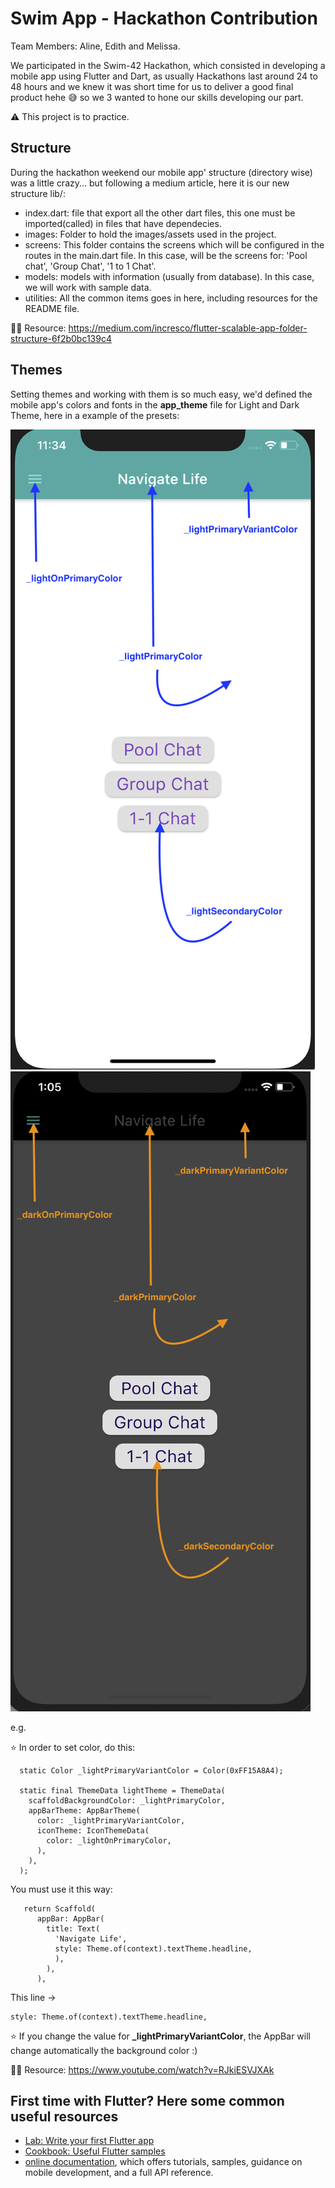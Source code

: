 # Swim App - Hackathon Contribution

Team Members: Aline, Edith and Melissa.

We participated in the Swim-42 Hackathon, which consisted in developing a mobile app using Flutter and Dart, as usually Hackathons last around 24 to 48 hours and we knew it was short time for us to deliver a good final product hehe 😅 so we 3 wanted to hone our skills developing our part.

⚠️ This project is to practice.


## Structure

During the hackathon weekend our mobile app' structure (directory wise) was a little crazy... but following a medium article, here it is our new structure lib/:

- index.dart: file that export all the other dart files, this one must be imported(called) in files that have dependecies.
- images: Folder to hold the images/assets used in the project.
- screens: This folder contains the screens which will be configured in the routes in the main.dart file.
   In this case, will be the screens for: 'Pool chat', 'Group Chat', '1 to 1 Chat'.  
- models: models with information (usually from database).
   In this case, we will work with sample data.  
- utilities: All the common items goes in here, including resources for the README file.

🏴‍☠️ Resource: https://medium.com/incresco/flutter-scalable-app-folder-structure-6f2b0bc139c4

## Themes

Setting themes and working with them is so much easy, we'd defined the mobile app's colors and fonts in the **app_theme** file for Light and Dark Theme, here in a example of the presets:

![Light Theme](https://github.com/42-swim-hackaton/swim_flutter_app/blob/master/lib/utilities/resources/Light-Theme.png)
![Dark Theme](https://github.com/42-swim-hackaton/swim_flutter_app/blob/master/lib/utilities/resources/Dark-Theme.png)

e.g.

⭐️ In order to set color, do this:

```
  static Color _lightPrimaryVariantColor = Color(0xFF15A8A4);

  static final ThemeData lightTheme = ThemeData(
    scaffoldBackgroundColor: _lightPrimaryColor,
    appBarTheme: AppBarTheme(
      color: _lightPrimaryVariantColor,
      iconTheme: IconThemeData(
        color: _lightOnPrimaryColor,
      ),
    ),
  );
```
   You must use it this way:
```
   return Scaffold(
      appBar: AppBar(
        title: Text(
          'Navigate Life',
          style: Theme.of(context).textTheme.headline,
          ),
        ),
      ),
```
   This line -> 
   ```
   style: Theme.of(context).textTheme.headline,
   ```

⭐️ If you change the value for **_lightPrimaryVariantColor**, the AppBar will change automatically the background color :)


🏴‍☠️ Resource: https://www.youtube.com/watch?v=RJkiESVJXAk

## First time with Flutter? Here some common useful resources

- [Lab: Write your first Flutter app](https://flutter.dev/docs/get-started/codelab)
- [Cookbook: Useful Flutter samples](https://flutter.dev/docs/cookbook)
- [online documentation](https://flutter.dev/docs), which offers tutorials, samples, guidance on mobile development, and a full API reference.
